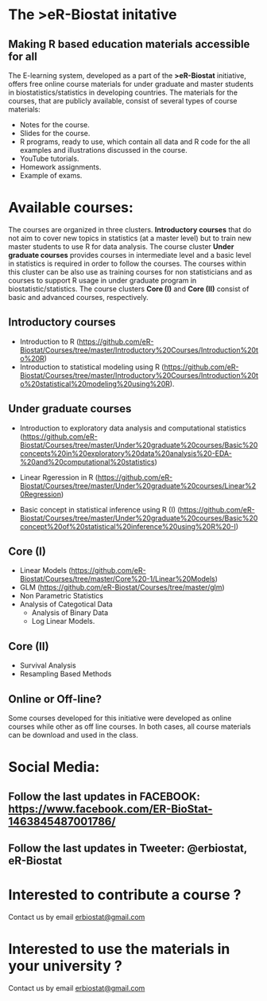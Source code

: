 # The >eR-Biostat initative
## Making R based education materials accessible for all

The E-learning system, developed as a part of the **>eR-Biostat**  initiative, offers free online course materials for under graduate and master students in biostatistics/statistics in developing countries. The materials for the courses, that are publicly available,  consist of several types of course materials: 
* Notes for the course.
* Slides for the course.
* R programs, ready to use, which contain all data and R code for the all examples and illustrations discussed in the course.
* YouTube tutorials.
* Homework assignments.
* Example of exams.

# Available courses:
The courses are organized in three clusters.  **Introductory courses** that do not aim to cover new topics in statistics (at a master level) but to train new master students to use R for data analysis. The course cluster **Under graduate courses** provides courses in intermediate level and a basic level in statistics is required  in order to follow the courses. The courses within this cluster can be also use as training courses  for non statisticians and as courses to support R usage in under graduate program in biostatistic/statistics. The course clusters **Core (I)** and **Core (II)** consist of basic and advanced courses, respectively. 

## Introductory courses
* Introduction to R (https://github.com/eR-Biostat/Courses/tree/master/Introductory%20Courses/Introduction%20to%20R)
* Introduction to statistical modeling using R (https://github.com/eR-Biostat/Courses/tree/master/Introductory%20Courses/Introduction%20to%20statistical%20modeling%20using%20R).

## Under graduate courses
* Introduction to exploratory data analysis and computational statistics (https://github.com/eR-Biostat/Courses/tree/master/Under%20graduate%20courses/Basic%20concepts%20in%20exploratory%20data%20analysis%20-EDA-%20and%20computational%20statistics)

* Linear Rgeression in R (https://github.com/eR-Biostat/Courses/tree/master/Under%20graduate%20courses/Linear%20Regression)

* Basic concept in statistical inference using R (I) (https://github.com/eR-Biostat/Courses/tree/master/Under%20graduate%20courses/Basic%20concept%20of%20statistical%20inference%20using%20R%20-I)

## Core (I) 
* Linear Models (https://github.com/eR-Biostat/Courses/tree/master/Core%20-1/Linear%20Models)
* GLM (https://github.com/eR-Biostat/Courses/tree/master/glm)
* Non Parametric Statistics
* Analysis of Categotical Data
  + Analysis of Binary Data
  + Log Linear Models.
  
## Core (II) 
* Survival Analysis
* Resampling Based Methods


## Online or Off-line?
Some courses developed for this initiative were developed as online courses while other as off line courses.   In both cases, all course materials can be download and used in the class.

# Social Media:
## Follow the last updates in FACEBOOK: https://www.facebook.com/ER-BioStat-1463845487001786/
## Follow the last updates in Tweeter: @erbiostat, eR-Biostat

# Interested to contribute a course ?
Contact us by email erbiostat@gmail.com

# Interested to  use the materials in your university ?
Contact us by email erbiostat@gmail.com
  

